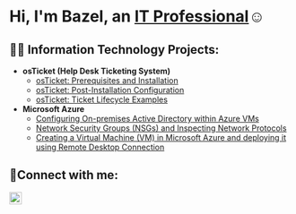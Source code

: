<h1>Hi, I'm Bazel, an <a href=https://www.linkedin.com/in/bazel-chipaike-2710961ab/>IT Professional</a>☺</h1>

<h2>👨‍💻 Information Technology Projects:</h2>

- <b>osTicket (Help Desk Ticketing System)</b>
  - [osTicket: Prerequisites and Installation](https://github.com/bazelchipaike/osticket-prereqs)
  - [osTicket: Post-Installation Configuration](https://github.com/bazelchipaike/post-install-config)
  - [osTicket: Ticket Lifecycle Examples](https://github.com/bazelchipaike/ticket-lifecycle)
- <b>Microsoft Azure</b>
  - [Configuring On-premises Active Directory within Azure VMs](https://github.com/bazelchipaike/configure-ad)
  - [Network Security Groups (NSGs) and Inspecting Network Protocols](https://github.com/BazelChipaike/azure-network-protocols/blob/main/README.md)
  - [Creating a Virtual Machine (VM) in Microsoft Azure and deploying it using Remote Desktop Connection](https://github.com/BazelChipaike/Vm-RemoteDesktop)

<h2>🤳Connect with me:</h2>

[<img align="left" alt="Josh | LinkedIn" width="22px" src="https://cdn.jsdelivr.net/npm/simple-icons@v3/icons/linkedin.svg" />][linkedin]


[linkedin]: https://linkedin.com/in/bazel

<!--
**BazelChipaike/BazelChipaike** is a ✨ _special_ ✨ repository because its `README.md` (this file) appears on your GitHub profile


